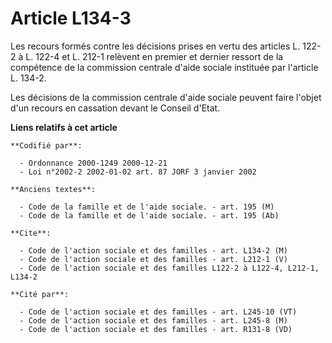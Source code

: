 # Article L134-3

Les recours formés contre les décisions prises en vertu des articles L. 122-2 à L. 122-4 et L. 212-1 relèvent en premier et
dernier ressort de la compétence de la commission centrale d'aide sociale instituée par l'article L. 134-2.

Les décisions de la commission centrale d'aide sociale peuvent faire l'objet d'un recours en cassation devant le Conseil
d'Etat.

**Liens relatifs à cet article**

	**Codifié par**:

	  - Ordonnance 2000-1249 2000-12-21
	  - Loi n°2002-2 2002-01-02 art. 87 JORF 3 janvier 2002

	**Anciens textes**:

	  - Code de la famille et de l'aide sociale. - art. 195 (M)
	  - Code de la famille et de l'aide sociale. - art. 195 (Ab)

	**Cite**:

	  - Code de l'action sociale et des familles - art. L134-2 (M)
	  - Code de l'action sociale et des familles - art. L212-1 (V)
	  - Code de l'action sociale et des familles L122-2 à L122-4, L212-1, L134-2

	**Cité par**:

	  - Code de l'action sociale et des familles - art. L245-10 (VT)
	  - Code de l'action sociale et des familles - art. L245-8 (M)
	  - Code de l'action sociale et des familles - art. R131-8 (VD)

